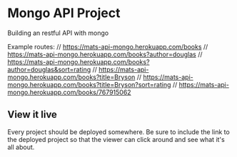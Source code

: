 # Mongo API Project

Building an restful API with mongo

Example routes:
// https://mats-api-mongo.herokuapp.com/books
// https://mats-api-mongo.herokuapp.com/books?author=douglas
// https://mats-api-mongo.herokuapp.com/books?author=douglas&sort=rating
// https://mats-api-mongo.herokuapp.com/books?title=Bryson
// https://mats-api-mongo.herokuapp.com/books?title=Bryson?sort=rating
// https://mats-api-mongo.herokuapp.com/books/767915062

## View it live

Every project should be deployed somewhere. Be sure to include the link to the deployed project so that the viewer can click around and see what it's all about.
